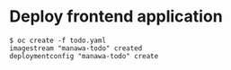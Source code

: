 # Deploy frontend application

```
$ oc create -f todo.yaml
imagestream "manawa-todo" created
deploymentconfig "manawa-todo" create
```


